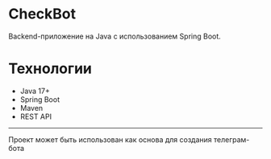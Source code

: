 # CheckBot
Backend-приложение на Java с использованием Spring Boot.

# Технологии
- Java 17+
- Spring Boot
- Maven
- REST API
________________________________________________________________________________
Проект может быть использован как основа для создания телеграм-бота
